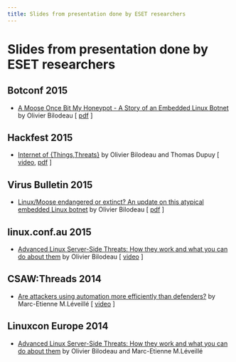```yaml
---
title: Slides from presentation done by ESET researchers
---
```


# Slides from presentation done by ESET researchers

## Botconf 2015
* [A Moose Once Bit My Honeypot - A Story of an Embedded Linux Botnet](2015-12-04_botconf/a-moose-once-bit-my-honeypot.html) by Olivier Bilodeau [ [pdf](2015-12-04_botconf/a-moose-once-bit-my-honeypot.pdf) ]

## Hackfest 2015
* [Internet of {Things,Threats}](2015-11-06_hackfest/Internet-of-ThingsThreats.html) by Olivier Bilodeau and Thomas Dupuy [ [video](https://www.youtube.com/watch?v=Xcgz0cBmcng), [pdf](2015-11-06_hackfest/Internet-of-ThingsThreats.pdf) ]

## Virus Bulletin 2015
* [Linux/Moose endangered or extinct? An update on this atypical embedded Linux botnet](2015-10-01_virusbulletin/linux-moose-endangered-or-extinct.html) by Olivier Bilodeau [ [pdf](2015-10-01_virusbulletin/linux-moose-endangered-or-extinct.pdf) ]

## linux.conf.au 2015
* [Advanced Linux Server-Side Threats: How they work and what you can do about them](2015-01-16_linux.conf.au/advanced-linux-server-side-threats.html) by Olivier Bilodeau [ [video](https://www.youtube.com/watch?v=L9tjcB_ij-0) ]

## CSAW:Threads 2014
* [Are attackers using automation more efficiently than defenders?](2014-11-14_csaw-threads/are-attackers-using-automation-more-efficiently-than-defenders.html) by Marc-Etienne M.Léveillé [ [video](https://vimeo.com/114523211) ]

## Linuxcon Europe 2014
* [Advanced Linux Server-Side Threats: How they work and what you can do about them](2014-10-15_linuxcon-europe/advanced-linux-server-side-threats.html) by Olivier Bilodeau and Marc-Etienne M.Léveillé
